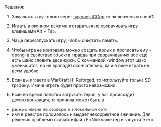 Решения:

1. Запускать игру только через [лаунчер iCCup](https://iccup.com/files/download/b275d12e2999fbff29a77ff856e70138/iCCup_launcher.html) со включенным openGL.

2. Играть в оконном режиме и стараться не сворачивать игру клавишами Alt + Tab.

3. Чаще перезапускать игру, чтобы очистить память.

4. Чтобы игра не критовала можно создать ярлык и прописать ему -opengl в свойствах объекта, правда при сворачиваниях всё ещё есть шанс словить десинхрон.
   С коммандой -window этот шанс уменьшится, но не пропадёт окончательно, да и в окне играть не всем удобно.

5. Если вы играете в WarCraft III: Reforged, то используйте только SD графику. Иначе играть будет просто невозможно.

6. Если во время попытки загрузить героя, у вас происходит десинхронизация, то причина может быть в

- разные имена на сервере и в локальной сети.
- имя в реестре поломалось и выдаёт некорректное значение.
  Для решения проблемы скачайте файл FixNickname.reg и запустите его.
